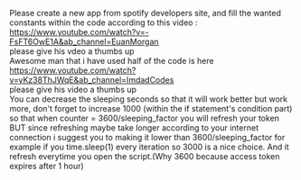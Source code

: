 Please create a new app from spotify developers site, and fill the wanted constants within the code according to this video :</br> 
https://www.youtube.com/watch?v=-FsFT6OwE1A&ab_channel=EuanMorgan </br> please give his vdeo a thumbs up </br>
Awesome man that i have used half of the code is here </br> https://www.youtube.com/watch?v=yKz38ThJWqE&ab_channel=ImdadCodes </br> please give his video a thumbs up </br>
You can decrease the sleeping seconds so that it will work better but work more, don't forget to increase 1000 (within the if statement's condition part) so that when counter = 3600/sleeping_factor you will refresh your token BUT since refreshing maybe take longer according to your internet connection i suggest you to making it lower than 3600/sleeping_factor for example if you time.sleep(1) every iteration so 3000 is a nice choice. And it refresh everytime you open the script.(Why 3600 because access token expires after 1 hour)
